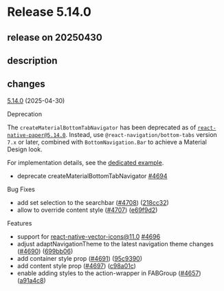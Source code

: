 # Release 5.14.0

## release on 20250430

## description

## changes

<a href="https://github.com/callstack/react-native-paper/compare/v5.13.5...v5.14.0">5.14.0</a> (2025-04-30)

Deprecation

The <code>createMaterialBottomTabNavigator</code> has been deprecated as of <code>react-native-paper@5.14.0</code>. Instead, use <code>@react-navigation/bottom-tabs</code> version <code>7.x</code> or later, combined with <code>BottomNavigation.Bar</code> to achieve a Material Design look.

For implementation details, see the <a href="https://callstack.github.io/react-native-paper/docs/components/BottomNavigation/BottomNavigationBar#with-react-navigation" rel="nofollow">dedicated example</a>.

* deprecate createMaterialBottomTabNavigator <a class="issue-link js-issue-link" data-error-text="Failed to load title" data-id="3014121461" data-permission-text="Title is private" data-url="https://github.com/callstack/react-native-paper/issues/4694" data-hovercard-type="pull_request" data-hovercard-url="/callstack/react-native-paper/pull/4694/hovercard" href="https://github.com/callstack/react-native-paper/pull/4694">#4694</a>

Bug Fixes

* add set selection to the searchbar (<a href="https://github.com/callstack/react-native-paper/issues/4708" data-hovercard-type="pull_request" data-hovercard-url="/callstack/react-native-paper/pull/4708/hovercard">#4708</a>) (<a href="https://github.com/callstack/react-native-paper/commit/218cc327dd31588adf0d10ab02bc92adfe1880b5">218cc32</a>)
* allow to override content style (<a href="https://github.com/callstack/react-native-paper/issues/4707" data-hovercard-type="pull_request" data-hovercard-url="/callstack/react-native-paper/pull/4707/hovercard">#4707</a>) (<a href="https://github.com/callstack/react-native-paper/commit/e69f9d2694284113ff27f3bcd77716b052c84ead">e69f9d2</a>)

Features

* support for react-native-vector-icons@11.0 <a class="issue-link js-issue-link" data-error-text="Failed to load title" data-id="3015344843" data-permission-text="Title is private" data-url="https://github.com/callstack/react-native-paper/issues/4696" data-hovercard-type="pull_request" data-hovercard-url="/callstack/react-native-paper/pull/4696/hovercard" href="https://github.com/callstack/react-native-paper/pull/4696">#4696</a>
* adjust adaptNavigationTheme to the latest navigation theme changes (<a href="https://github.com/callstack/react-native-paper/issues/4690" data-hovercard-type="pull_request" data-hovercard-url="/callstack/react-native-paper/pull/4690/hovercard">#4690</a>) (<a href="https://github.com/callstack/react-native-paper/commit/699bb06bffa1a114fb573bc080bafca3db534fe9">699bb06</a>)
* add container style prop (<a href="https://github.com/callstack/react-native-paper/issues/4691" data-hovercard-type="pull_request" data-hovercard-url="/callstack/react-native-paper/pull/4691/hovercard">#4691</a>) (<a href="https://github.com/callstack/react-native-paper/commit/95c9390267756102197f61337a61d2a677fd2503">95c9390</a>)
* add content style prop (<a href="https://github.com/callstack/react-native-paper/issues/4697" data-hovercard-type="pull_request" data-hovercard-url="/callstack/react-native-paper/pull/4697/hovercard">#4697</a>) (<a href="https://github.com/callstack/react-native-paper/commit/c98a01c3f52c612103cdf871fd7d9ce77be981d7">c98a01c</a>)
* enable adding styles to the action-wrapper in FABGroup (<a href="https://github.com/callstack/react-native-paper/issues/4657" data-hovercard-type="pull_request" data-hovercard-url="/callstack/react-native-paper/pull/4657/hovercard">#4657</a>) (<a href="https://github.com/callstack/react-native-paper/commit/a91a4c8c54d6804ad05548e1f6e87dfd31d3dd8c">a91a4c8</a>)

